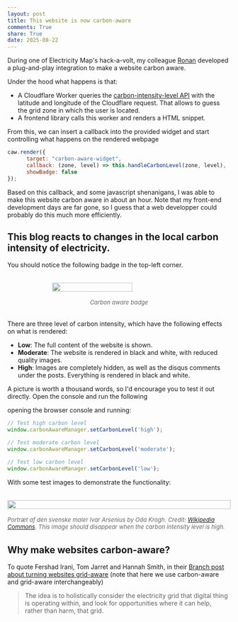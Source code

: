 ```yaml
---
layout: post
title: This website is now carbon-aware
comments: True
share: True
date: 2025-08-22
---
```


During one of Electricity Map's hack-a-volt, my colleague [Ronan](https://ronan-mch.github.io/) developed a plug-and-play integration to make a website carbon aware.

Under the hood what happens is that:

- A Cloudflare Worker queries the [carbon-intensity-level API](https://portal.electricitymaps.com/developer-hub/api/reference#latest-carbon-intensity-level) with the latitude and longitude of the Cloudflare request. That allows to guess the grid zone in which the user is located.
- A frontend library calls this worker and renders a HTML snippet.

From this, we can insert a callback into the provided widget and start controlling what happens on the rendered webpage

```js
caw.render({
      target: "carbon-aware-widget",
      callback: (zone, level) => this.handleCarbonLevel(zone, level),
      showBadge: false
});
```

Based on this callback, and some javascript shenanigans, I was able to make this website carbon aware in about an hour. Note that my front-end development days are far gone, so I guess that a web developper could probably do this much more efficiently.

## This blog reacts to changes in the local carbon intensity of electricity.

You should notice the following badge in the top-left corner.

<div id="html" markdown="0" style="display: flex; flex-direction: column; align-items: center; margin: 16px 0 32px;">
    <img src="../../resources/posts/2025-08-22/carbon_aware_badge.png" style="width: 60%; overflow: hidden; margin: 16px 0;">
    <span style="color: #666; font-size: 13px; font-style: italic;">
        Carbon aware badge
    </span>
</div>

There are three level of carbon intensity, which have the following effects on what is rendered:

- **Low**: The full content of the website is shown.
- **Moderate**: The website is rendered in black and white, with reduced quality images.
- **High**: Images are completely hidden, as well as the disqus comments under the posts. Everything is rendered in black and white.

A picture is worth a thousand words, so I'd encourage you to test it out directly. Open the console and run the following

opening the browser console and running:

```javascript
// Test high carbon level
window.carbonAwareManager.setCarbonLevel('high');

// Test moderate carbon level
window.carbonAwareManager.setCarbonLevel('moderate');

// Test low carbon level
window.carbonAwareManager.setCarbonLevel('low');
```

With some test images to demonstrate the functionality:

<div id="html" markdown="0" style="display: flex; flex-direction: column; align-items: center; margin: 16px 0 32px;">
    <img src="../../resources/posts/2025-08-22/Oda_Krohg_-_Portrait_of_the_Swedish_Painter_Ivar_Arosenius_-_NG.M.00617_-_National_Museum_of_Art,_Architecture_and_Design.jpg" style="width: 100%; overflow: hidden; margin: 16px 0;">
    <span style="color: #666; font-size: 13px; font-style: italic;">
        Portræt af den svenske maler Ivar Arsenius by Oda Krogh. Credit:
        <a href="https://da.m.wikipedia.org/wiki/Fil:Oda_Krohg_-_Portrait_of_the_Swedish_Painter_Ivar_Arosenius_-_NG.M.00617_-_National_Museum_of_Art,_Architecture_and_Design.jpg" target="_blank" rel="noopener">Wikipedia Commons</a>.
        This image should disappear when the carbon intensity level is high.
    </span>
</div>

## Why make websites carbon-aware?

To quote Fershad Irani, Tom Jarret and Hannah Smith, in their [Branch post about turning websites grid-aware](https://branch.climateaction.tech/issues/issue-9/designing-a-grid-aware-branch/) (note that here we use carbon-aware and grid-aware interchangeably)

> The idea is to holistically consider the electricity grid that digital thing is operating within, and look for opportunities where it can help, rather than harm, that grid.